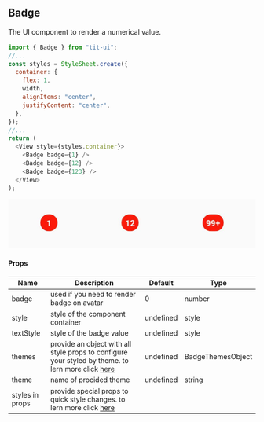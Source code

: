 ## Badge

The UI component to render a numerical value.

```javascript
import { Badge } from "tit-ui";
//...
const styles = StyleSheet.create({
  container: {
    flex: 1,
    width,
    alignItems: "center",
    justifyContent: "center",
  },
});
//...
return (
  <View style={styles.container}>
    <Badge badge={1} />
    <Badge badge={12} />
    <Badge badge={123} />
  </View>
);
```

![alt badge](https://github.com/blnaxblachbl/tit-ui/blob/main/images/badge.jpg?raw=true)

#### Props

| Name            | Description                                                                                                                 | Default   | Type              |
| --------------- | --------------------------------------------------------------------------------------------------------------------------- | --------- | ----------------- |
| badge           | used if you need to render badge on avatar                                                                                  | 0         | number            |
| style           | style of the component container                                                                                            | undefined | style             |
| textStyle       | style of the badge value                                                                                                    | undefined | style             |
| themes          | provide an object with all style props to configure your styled by theme. to lern more click [here](https://tit.dev/themes) | undefined | BadgeThemesObject |
| theme           | name of procided theme                                                                                                      | undefined | string            |
| styles in props | provide special props to quick style changes. to lern more click [here](https://tit.dev/styles)                             |           |                   |
